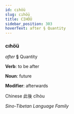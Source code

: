 ```yaml
---
id: cıhöü
slug: cıhöü
title: CIHÖÜ
sidebar_position: 303
hoverText: after § Quantity
---
```


### cıhöü

*after* **§** Quantity

**Verb**: to be after

**Noun**: future

**Modifier**: afterwards

Chinese 此後 cǐhòu 

*Sino-Tibetan Language Family*